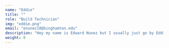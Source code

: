 ```yaml
---
name: "Eddie"
title: ""
role: "Build Technician"
img: "eddie.png"
email: "enunez10@binghamton.edu"
description: "Hey my name is Edward Nunez but I usually just go by Eddie. I’m a sophomore majoring in Mechanical Engineering and became interested with WCRL during my freshman year as a result of previous robotics experience. On my free time I like to CAD up some models, 3D print, play video games, lift, or go out for a drive! "
weight: 0
---
```

